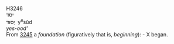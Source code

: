<body>
  <p>H3246<br>  יסד  <br> יְסוּד  ‎  y<sup>e</sup>sûd  <br><i>yes-ood‘ </i><br>From <a href="h3245.htm">3245</a>  a <i>foundation</i> (figuratively that is, <i>beginning</i>): -  X began.<br></p>
 </body>